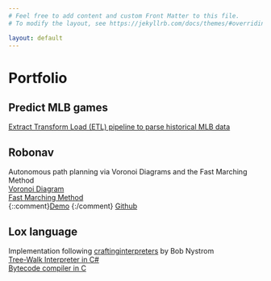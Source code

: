 ```yaml
---
# Feel free to add content and custom Front Matter to this file.
# To modify the layout, see https://jekyllrb.com/docs/themes/#overriding-theme-defaults

layout: default
---
```

# Portfolio

## Predict MLB games
[Extract Transform Load (ETL) pipeline to parse historical MLB data](/baseball.markdown)

## Robonav
Autonomous path planning via Voronoi Diagrams and the Fast Marching Method  
[Voronoi Diagram](/voronoi.markdown)  
[Fast Marching Method](/fmm.markdown)  
{::comment}[Demo](/robonav-demo.markdown)  {:/comment}
[Github](https://github.com/mikebrasher/robonav)

## Lox language
Implementation following [craftinginterpreters](https://craftinginterpreters.com/) by Bob Nystrom  
[Tree-Walk Interpreter in C#](https://github.com/mikebrasher/LoxSharp)  
[Bytecode compiler in C](https://github.com/mikebrasher/clox)  
